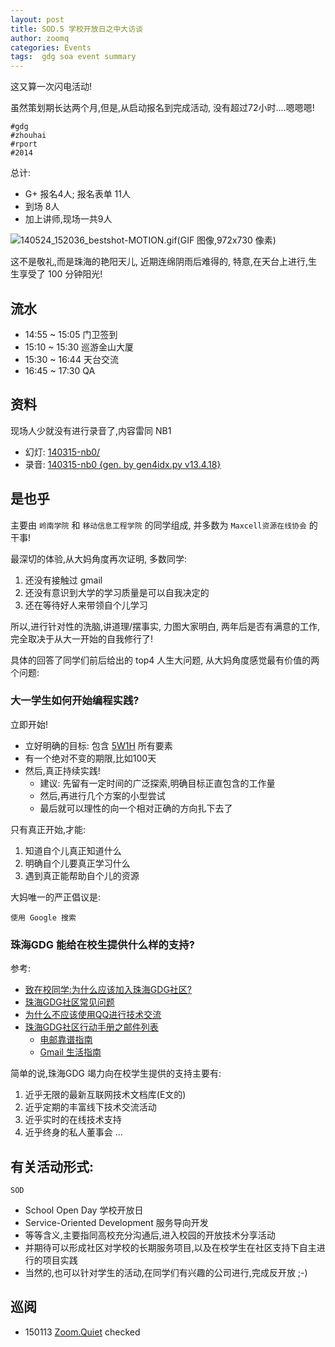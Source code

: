 ```yaml
---
layout: post
title: SOD.5 学校开放日之中大访谈
author: zoomq
categories: Events
tags:  gdg soa event summary
---
```


这又算一次闪电活动!

虽然策划期长达两个月,但是,从启动报名到完成活动,
没有超过72小时....嗯嗯嗯!

    #gdg 
    #zhouhai
    #rport
    #2014


总计:

- G+ 报名4人; 报名表单 11人
- 到场 8人
- 加上讲师,现场一共9人


<!--more-->

![140524_152036_bestshot-MOTION.gif(GIF 图像,972x730 像素)](http://0.zoomquiet.top/ZHGDG/2014/140524_152036_bestshot-MOTION.gif)

这不是敬礼,而是珠海的艳阳天儿,
近期连绵阴雨后难得的,
特意,在天台上进行,生生享受了 100 分钟阳光!

## 流水

- 14:55 ~ 15:05   门卫签到
- 15:10 ~ 15:30   巡游金山大厦
- 15:30 ~ 16:44 天台交流
- 16:45 ~ 17:30 QA


## 资料
现场人少就没有进行录音了,内容雷同 NB1

- 幻灯: [140315-nb0/](http://s5.zoomquiet.io/140315-nb0)
- 录音: [140315-nb0 {gen. by gen4idx.py v13.4.18}](http://0.zoomquiet.top/ZHGDG/2014/140315-nb0/index.html)


## 是也乎

主要由
`岭南学院` 和 `移动信息工程学院`
的同学组成, 并多数为 `Maxcell资源在线协会`
的干事!

最深切的体验,从大妈角度再次证明, 多数同学:

1. 还没有接触过 gmail 
2. 还没有意识到大学的学习质量是可以自我决定的
3. 还在等待好人来带领自个儿学习

所以,进行针对性的洗脑,讲道理/摆事实,
力图大家明白, 两年后是否有满意的工作,
完全取决于从大一开始的自我修行了!

具体的回答了同学们前后给出的 top4 人生大问题,
从大妈角度感觉最有价值的两个问题:


### 大一学生如何开始编程实践?

立即开始!

- 立好明确的目标: 包含 [5W1H](http://wiki.woodpecker.org.cn/moin/5W1H) 所有要素
- 有一个绝对不变的期限,比如100天
- 然后,真正持续实践!
    - 建议: 先留有一定时间的广泛探索,明确目标正直包含的工作量
    - 然后,再进行几个方案的小型尝试
    - 最后就可以理性的向一个相对正确的方向扎下去了

只有真正开始,才能:

1. 知道自个儿真正知道什么
2. 明确自个儿要真正学习什么
3. 遇到真正能帮助自个儿的资源

大妈唯一的严正倡议是:

    使用 Google 搜索

### 珠海GDG 能给在校生提供什么样的支持?

参考:

- [致在校同学:为什么应该加入珠海GDG社区?](http://www.chinagdg.com/thread-1334-1-1.html)
- [珠海GDG社区常见问题](http://blog.zhgdg.org/2013-03/zhgdg-faq/)
- [为什么不应该使用QQ进行技术交流](http://blog.zhgdg.org/2013-06/anti-qq-as-tech-communication/)
- [珠海GDG社区行动手册之邮件列表](http://blog.zhgdg.org/2013-06/zh-gdg-mailing/)
    - [电邮靠谱指南](http://blog.zhgdg.org/2014-02/email-kaopulity-guider/)
    - [Gmail 生活指南](http://blog.zhgdg.org/2014-02/livin-gmail-guider/)

简单的说,珠海GDG 竭力向在校学生提供的支持主要有:

1. 近乎无限的最新互联网技术文档库(E文的)
2. 近乎定期的丰富线下技术交流活动
3. 近乎实时的在线技术支持
4. 近乎终身的私人董事会
...


## 有关活动形式: 

`SOD` 

- School Open Day 学校开放日
- Service-Oriented Development 服务导向开发
- 等等含义,主要指同高校充分沟通后,进入校园的开放技术分享活动
- 并期待可以形成社区对学校的长期服务项目,以及在校学生在社区支持下自主进行的项目实践
- 当然的,也可以针对学生的活动,在同学们有兴趣的公司进行,完成反开放 ;-)






## 巡阅
- 150113 [Zoom.Quiet](http://zoomquiet.io/) checked






